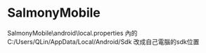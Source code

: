 # SalmonyMobile

SalmonyMobile\android\local.properties 內的 C:/Users/QLin/AppData/Local/Android/Sdk  改成自己電腦的sdk位置